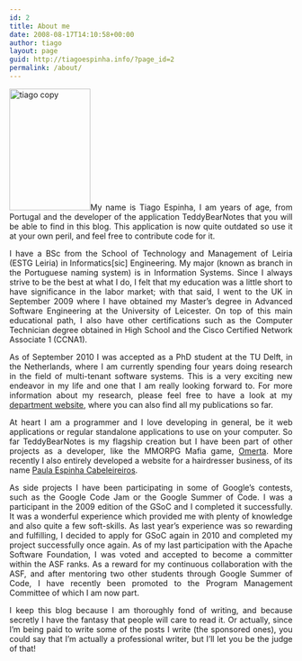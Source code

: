 ```yaml
---
id: 2
title: About me
date: 2008-08-17T14:10:58+00:00
author: tiago
layout: page
guid: http://tiagoespinha.info/?page_id=2
permalink: /about/
---
```

<p style="text-align: justify;">
  <a href="http://www.tiagoespinha.net/wp-content/uploads/2008/08/tiago-copy.jpg" rel="lightbox[2]" title="About me"><img class="wp-image-578 alignleft" src="http://www.tiagoespinha.net/wp-content/uploads/2008/08/tiago-copy.jpg" alt="tiago copy" width="144" height="216" /></a>My name is Tiago Espinha, I am <script>document.write((function () { // birthday is a date
    var ageDifMs = Date.now() - new Date(1987,8,4).getTime();
    var ageDate = new Date(ageDifMs); // miliseconds from epoch
    return Math.abs(ageDate.getUTCFullYear() - 1970);
})())</script> years of age, from Portugal and the developer of the application TeddyBearNotes that you will be able to find in this blog. This application is now quite outdated so use it at your own peril, and feel free to contribute code for it.
</p>

<p style="text-align: justify;">
  I have a BSc from the School of Technology and Management of Leiria (ESTG Leiria) in Informatics[sic] Engineering. My major (known as branch in the Portuguese naming system) is in Information Systems. Since I always strive to be the best at what I do, I felt that my education was a little short to have significance in the labor market; with that said, I went to the UK in September 2009 where I have obtained my Master&#8217;s degree in Advanced Software Engineering at the University of Leicester. On top of this main educational path, I also have other certifications such as the Computer Technician degree obtained in High School and the Cisco Certified Network Associate 1 (CCNA1).
</p>

<p style="text-align: justify;">
  As of September 2010 I was accepted as a PhD student at the TU Delft, in the Netherlands, where I am currently spending four years doing research in the field of multi-tenant software systems. This is a very exciting new endeavor in my life and one that I am really looking forward to. For more information about my research, please feel free to have a look at my <a href="http://www.st.ewi.tudelft.nl/~tiago">department website</a>, where you can also find all my publications so far.
</p>

<p style="text-align: justify;">
  At heart I am a programmer and I love developing in general, be it web applications or regular standalone applications to use on your computer. So far TeddyBearNotes is my flagship creation but I have been part of other projects as a developer, like the MMORPG Mafia game, <a href="http://www.barafranca.com/" target="_blank">Omerta</a>. More recently I also entirely developed a website for a hairdresser business, of its name <a href="http://www.paulaespinha.com" target="_blank">Paula Espinha Cabeleireiros</a>.
</p>

<p style="text-align: justify;">
  As side projects I have been participating in some of Google&#8217;s contests, such as the Google Code Jam or the Google Summer of Code. I was a participant in the 2009 edition of the GSoC and I completed it successfully. It was a wonderful experience which provided me with plenty of knowledge and also quite a few soft-skills. As last year&#8217;s experience was so rewarding and fulfilling, I decided to apply for GSoC again in 2010 and completed my project successfully once again. As of my last participation with the Apache Software Foundation, I was voted and accepted to become a committer within the ASF ranks. As a reward for my continuous collaboration with the ASF, and after mentoring two other students through Google Summer of Code, I have recently been promoted to the Program Management Committee of which I am now part.
</p>

<p style="text-align: justify;">
  I keep this blog because I am thoroughly fond of writing, and because secretly I have the fantasy that people will care to read it. Or actually, since I&#8217;m being paid to write some of the posts I write (the sponsored ones), you could say that I&#8217;m actually a professional writer, but I&#8217;ll let you be the judge of that!
</p>
